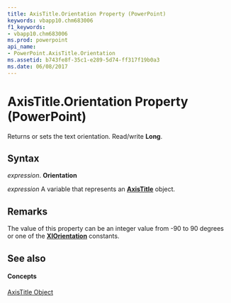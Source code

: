 ```yaml
---
title: AxisTitle.Orientation Property (PowerPoint)
keywords: vbapp10.chm683006
f1_keywords:
- vbapp10.chm683006
ms.prod: powerpoint
api_name:
- PowerPoint.AxisTitle.Orientation
ms.assetid: b743fe8f-35c1-e289-5d74-ff317f19b0a3
ms.date: 06/08/2017
---
```



# AxisTitle.Orientation Property (PowerPoint)

Returns or sets the text orientation. Read/write **Long**.


## Syntax

 _expression_. **Orientation**

 _expression_ A variable that represents an **[AxisTitle](axistitle-object-powerpoint.md)** object.


## Remarks

The value of this property can be an integer value from -90 to 90 degrees or one of the **[XlOrientation](xlorientation-enumeration-powerpoint.md)** constants.


## See also


#### Concepts


[AxisTitle Object](axistitle-object-powerpoint.md)

